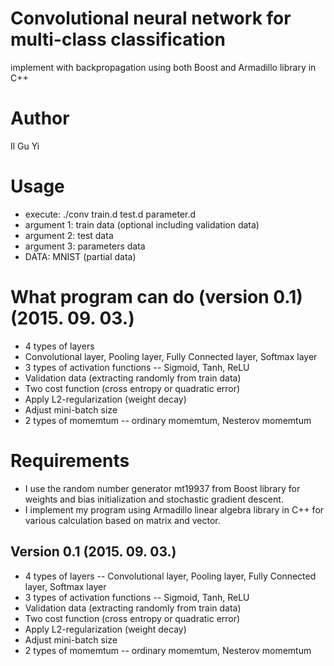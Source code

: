 # Convolutional neural network for multi-class classification
implement with backpropagation using both Boost and Armadillo library in C++

# Author
Il Gu Yi


# Usage
- execute: ./conv train.d test.d parameter.d
- argument 1: train data (optional including validation data)
- argument 2: test data
- argument 3: parameters data
- DATA: MNIST (partial data) 


# What program can do (version 0.1) (2015. 09. 03.)
- 4 types of layers
 - Convolutional layer, Pooling layer, Fully Connected layer, Softmax layer
- 3 types of activation functions
-- Sigmoid, Tanh, ReLU
- Validation data (extracting randomly from train data)
- Two cost function (cross entropy or quadratic error)
- Apply L2-regularization (weight decay)
- Adjust mini-batch size
- 2 types of momemtum
-- ordinary momemtum, Nesterov momemtum


# Requirements
- I use the random number generator mt19937 from Boost library
for weights and bias initialization and stochastic gradient descent.
- I implement my program using Armadillo linear algebra library in C++
for various calculation based on matrix and vector.


## Version 0.1 (2015. 09. 03.)
- 4 types of layers
-- Convolutional layer, Pooling layer, Fully Connected layer, Softmax layer
- 3 types of activation functions
-- Sigmoid, Tanh, ReLU
- Validation data (extracting randomly from train data)
- Two cost function (cross entropy or quadratic error)
- Apply L2-regularization (weight decay)
- Adjust mini-batch size
- 2 types of momemtum
-- ordinary momemtum, Nesterov momemtum


